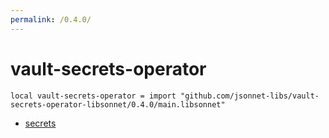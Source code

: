 ```yaml
---
permalink: /0.4.0/
---
```


# vault-secrets-operator

```jsonnet
local vault-secrets-operator = import "github.com/jsonnet-libs/vault-secrets-operator-libsonnet/0.4.0/main.libsonnet"
```



* [secrets](secrets/index.md)